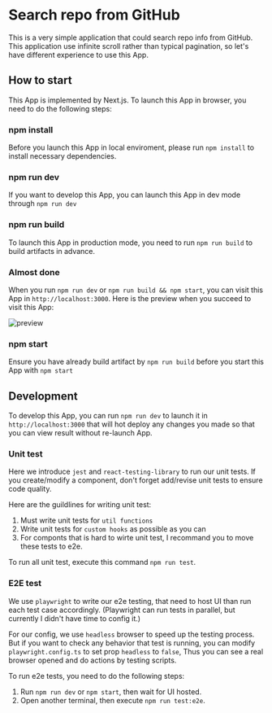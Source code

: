 # Search repo from GitHub
This is a very simple application that could search repo info from GitHub. This application use infinite scroll rather than typical pagination, so let's have different experience to use this App.

## How to start
This App is implemented by Next.js. To launch this App in browser, you need to do the following steps:

### npm install
Before you launch this App in local enviroment, please run `npm install` to install necessary dependencies.

### npm run dev
If you want to develop this App, you can launch this App in dev mode through `npm run dev`

### npm run build
To launch this App in production mode, you need to run `npm run build` to build artifacts in advance.

### Almost done
When you run `npm run dev` or `npm run build && npm start`, you can visit this App in `http://localhost:3000`. Here is the preview when you succeed to visit this App:

![preview](https://user-images.githubusercontent.com/31603372/197498543-4a9d12fa-cf2a-4a65-8cdc-d38da5820ab7.gif)

### npm start
Ensure you have already build artifact by `npm run build` before you start this App with `npm start`

## Development
To develop this App, you can run `npm run dev` to launch it in `http://localhost:3000` that will hot deploy any changes you made so that you can view result without re-launch App.

### Unit test
Here we introduce `jest` and `react-testing-library` to run our unit tests. If you create/modify a component, don't forget add/revise unit tests to ensure code quality.

Here are the guildlines for writing unit test:
1. Must write unit tests for `util functions`
1. Write unit tests for `custom hooks` as possible as you can
1. For componts that is hard to wirte unit test, I recommand you to move these tests to e2e.

To run all unit test, execute this command `npm run test`.

### E2E test
We use `playwright` to write our e2e testing, that need to host UI than run each test case accordingly. (Playwright can run tests in parallel, but currently I didn't have time to config it.)

For our config, we use `headless` browser to speed up the testing process. But if you want to check any behavior that test is running, you can modify `playwright.config.ts` to set prop `headless` to `false`, Thus you can see a real browser opened and do actions by testing scripts.

To run e2e tests, you need to do the following steps:
1. Run `npm run dev` or `npm start`, then wait for UI hosted.
1. Open another terminal, then execute `npm run test:e2e`. 